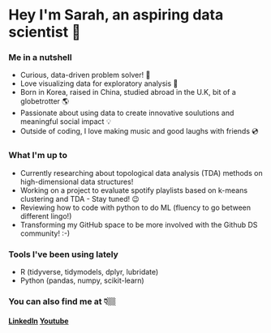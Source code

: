 <link href="profile.css" rel="stylesheet"></link>

# Hey I'm Sarah, an aspiring data scientist 🚀

### Me in a nutshell

- Curious, data-driven problem solver! 💫
- Love visualizing data for exploratory analysis 🔮
- Born in Korea, raised in China, studied abroad in the U.K, bit of a globetrotter 🌎
- Passionate about using data to create innovative soulutions and meaningful social impact 💡
- Outside of coding, I love making music and good laughs with friends 💿

### What I'm up to

- Currently researching about topological data analysis (TDA) methods on high-dimensional data structures!
- Working on a project to evaluate spotify playlists based on k-means clustering and TDA - Stay tuned! 😉
- Reviewing how to code with python to do ML (fluency to go between different lingo!)
- Transforming my GitHub space to be more involved with the Github DS community! :-)

### Tools I've been using lately
- R (tidyverse, tidymodels, dplyr, lubridate)
- Python (pandas, numpy, scikit-learn)

### You can also find me at 👇🏼

#### [LinkedIn](https://www.linkedin.com/in/sarahheayoon/) [Youtube](https://www.youtube.com/watch?v=HOhMqAUpU2U&ab_channel=twntysvwn)
